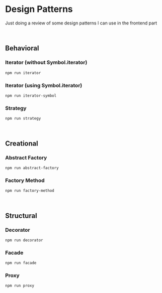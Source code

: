 # Design Patterns

Just doing a review of some design patterns I can use in the frontend part

<br />

## Behavioral

### Iterator (without Symbol.iterator)

```
npm run iterator
```

### Iterator (using Symbol.iterator)

```
npm run iterator-symbol
```

### Strategy

```
npm run strategy
```

<br />

## Creational

### Abstract Factory

```
npm run abstract-factory
```

### Factory Method

```
npm run factory-method
```

<br />

## Structural

### Decorator

```
npm run decorator
```

### Facade

```
npm run facade
```

### Proxy

```
npm run proxy
```
